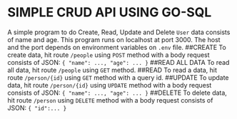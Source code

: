 # SIMPLE CRUD API USING GO-SQL
A simple program to do Create, Read, Update and Delete `User` data consists of name and age. This program runs on localhost at port 3000. The host and the port depends on environment variables on `.env` file.
##CREATE
To create data, hit route `/people` using `POST` method with a body request consists of JSON:
`
{
    "name": ...,
    "age": ...
}
`
##READ ALL DATA
To read all data, hit route `/people` using `GET` method.
##READ
To read a data, hit route `/person/{id}` using `GET` method with a query id.
##UPDATE
To update data, hit route `/person/{id}` using `UPDATE` method with a body request consists of JSON:
`
{
    "name": ...,
    "age": ...
}
`
##DELETE
To delete data, hit route `/person` using `DELETE` method with a body request consists of JSON:
`
{
    "id":...
}
`